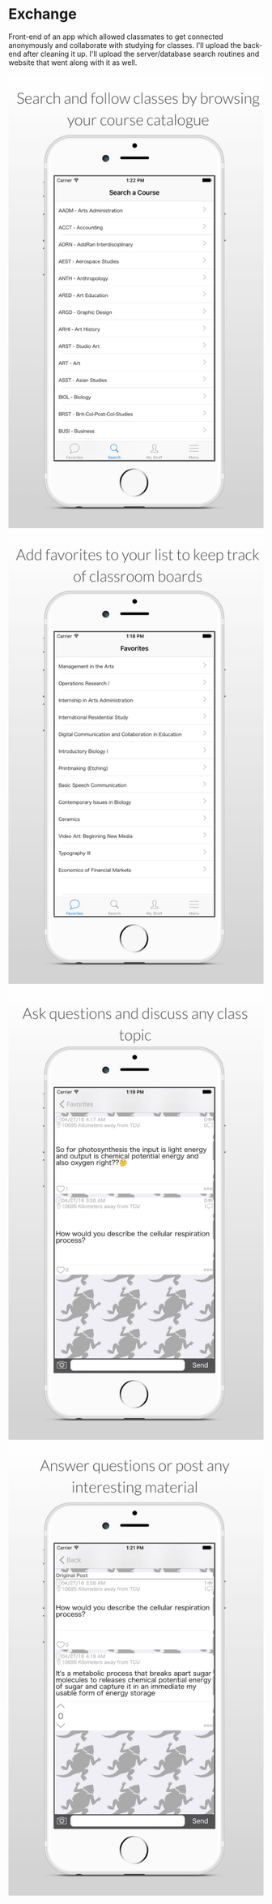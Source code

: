 # Exchange

Front-end of an app which allowed classmates to get connected anonymously and collaborate with studying for classes. I'll upload the back-end after cleaning it up. I'll upload the server/database search routines and website that went along with it as well.

![alt text](https://raw.githubusercontent.com/markmvilla/Exchange/master/README_images/p1.jpg)
![alt text](https://raw.githubusercontent.com/markmvilla/Exchange/master/README_images/p2.jpg)
![alt text](https://raw.githubusercontent.com/markmvilla/Exchange/master/README_images/p3.jpg)
![alt text](https://raw.githubusercontent.com/markmvilla/Exchange/master/README_images/p4.jpg)
